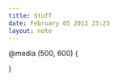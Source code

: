 ```yaml
---
title: Stuff
date: February 05 2013 23:23
layout: note
---
```


@media (500, 600) {

}
<!-- DOCTYPE html -->
<html>
<head>
	<link rel="stylesheet" />
	<script source="/googleanalytics.js" />
	<meta charset="UTF-8" />
	<meta mime-type=""
</head>
<body>
<div class="header">
	<form action="/name_me.php" method="GET">
	<input type="text" name="name" />
	<input type="submit" name="Submit me!" />
	</form>
</div>
</body>
</html>

2^3 + 2^1 = 10
1111 1111 = FF = -1 =

SUM( b^i * d )


GET
designhammer.com/name_me.php?name%20


POST
PUT
DELETE
